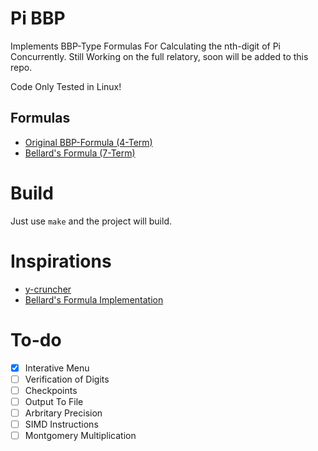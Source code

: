 # Pi BBP
Implements BBP-Type Formulas For Calculating the nth-digit of Pi Concurrently. Still Working on the full relatory, soon will be added to this repo.

Code Only Tested in Linux!

## Formulas
* [Original BBP-Formula (4-Term)](https://en.wikipedia.org/wiki/Bailey%E2%80%93Borwein%E2%80%93Plouffe_formula)
* [Bellard's Formula (7-Term)](https://bellard.org/pi/)

# Build
Just use `make` and the project will build.

# Inspirations
* [y-cruncher](http://www.numberworld.org/y-cruncher/)
* [Bellard's Formula Implementation](https://link.springer.com/article/10.1007/s11139-021-00475-y)

# To-do
* [x] Interative Menu
* [ ] Verification of Digits
* [ ] Checkpoints
* [ ] Output To File
* [ ] Arbritary Precision
* [ ] SIMD Instructions
* [ ] Montgomery Multiplication
